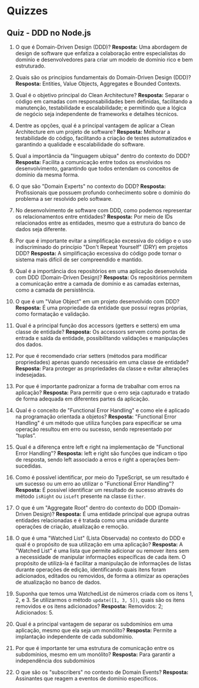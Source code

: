 # Quizzes

## Quiz - DDD no Node.js

1. O que é Domain-Driven Design (DDD)? **Resposta:** Uma abordagem de design de software que enfatiza a colaboração entre especialistas do domínio e desenvolvedores para criar um modelo de domínio rico e bem estruturado.

2. Quais são os princípios fundamentais do Domain-Driven Design (DDD)? **Resposta:** Entities, Value Objects, Aggregates e Bounded Contexts.

3. Qual é o objetivo principal do Clean Architecture? **Resposta:** Separar o código em camadas com responsabilidades bem definidas, facilitando a manutenção, testabilidade e escalabilidade; e permitindo que a lógica de negócio seja independente de frameworks e detalhes técnicos.

4. Dentre as opções, qual é a principal vantagem de aplicar a Clean Architecture em um projeto de software? **Resposta:** Melhorar a testabilidade do código, facilitando a criação de testes automatizados e garantindo a qualidade e escalabilidade do software.

5. Qual a importância da "linguagem ubíqua" dentro do contexto do DDD? **Resposta:** Facilita a comunicação entre todos os envolvidos no desenvolvimento, garantindo que todos entendam os conceitos de domínio da mesma forma.

6. O que são "Domain Experts" no contexto do DDD? **Resposta:** Profissionais que possuem profundo conhecimento sobre o domínio do problema a ser resolvido pelo software.

7. No desenvolvimento de software com DDD, como podemos representar os relacionamentos entre entidades? **Resposta:** Por meio de IDs relacionados entre as entidades, mesmo que a estrutura do banco de dados seja diferente.

8. Por que é importante evitar a simplificação excessiva do código e o uso indiscriminado do princípio "Don't Repeat Yourself" (DRY) em projetos DDD? **Resposta:** A simplificação excessiva do código pode tornar o sistema mais difícil de ser compreendido e mantido.

9. Qual é a importância dos repositórios em uma aplicação desenvolvida com DDD (Domain-Driven Design)? **Resposta:** Os repositórios permitem a comunicação entre a camada de domínio e as camadas externas, como a camada de persistência.

10. O que é um "Value Object" em um projeto desenvolvido com DDD? **Resposta:** É uma propriedade da entidade que possui regras próprias, como formatação e validação.

11. Qual é a principal função dos accessors (getters e setters) em uma classe de entidade? **Resposta:** Os accessors servem como portas de entrada e saída da entidade, possibilitando validações e manipulações dos dados.

12. Por que é recomendado criar setters (métodos para modificar propriedades) apenas quando necessário em uma classe de entidade? **Resposta:** Para proteger as propriedades da classe e evitar alterações indesejadas.

13. Por que é importante padronizar a forma de trabalhar com erros na aplicação? **Resposta:** Para permitir que o erro seja capturado e tratado de forma adequada em diferentes partes da aplicação.

14. Qual é o conceito de "Functional Error Handling" e como ele é aplicado na programação orientada a objetos? **Resposta:** "Functional Error Handling" é um método que utiliza funções para especificar se uma operação resultou em erro ou sucesso, sendo representado por “tuplas”.

15. Qual é a diferença entre left e right na implementação de "Functional Error Handling"? **Resposta:** left e right são funções que indicam o tipo de resposta, sendo left associado a erros e right a operações bem-sucedidas.

16. Como é possível identificar, por meio do TypeScript, se um resultado é um sucesso ou um erro ao utilizar o "Functional Error Handling"? **Resposta:** É possível identificar um resultado de sucesso através do método `isRight` ou `isLeft` presente na classe `Either`.

17. O que é um "Aggregate Root" dentro do contexto do DDD (Domain-Driven Design)? **Resposta:** É uma entidade principal que agrupa outras entidades relacionadas e é tratada como uma unidade durante operações de criação, atualização e remoção.

18. O que é uma "Watched List" (Lista Observada) no contexto do DDD e qual é o propósito de sua utilização em uma aplicação? **Resposta:** A "Watched List" é uma lista que permite adicionar ou remover itens sem a necessidade de manipular informações específicas de cada item. O propósito de utilizá-la é facilitar a manipulação de informações de listas durante operações de edição, identificando quais itens foram adicionados, editados ou removidos, de forma a otimizar as operações de atualização no banco de dados.

19. Suponha que temos uma WatchedList de números criada com os itens 1, 2, e 3. Se utilizarmos o método `update([1, 3, 5])`, quais são os itens removidos e os itens adicionados? **Resposta:** Removidos: 2; Adicionados: 5.

20. Qual é a principal vantagem de separar os subdomínios em uma aplicação, mesmo que ela seja um monólito? **Resposta:** Permite a implantação independente de cada subdomínio.

21. Por que é importante ter uma estrutura de comunicação entre os subdomínios, mesmo em um monólito? **Resposta:** Para garantir a independência dos subdomínios

22. O que são os "subscribers" no contexto de Domain Events? **Resposta:** Assinantes que reagem a eventos de domínio específicos.
